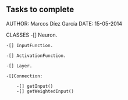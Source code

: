 ## Tasks to complete

AUTHOR: Marcos Díez García
DATE:	15-05-2014

CLASSES
	-[] Neuron.

	-[] InputFunction.

	-[] ActivationFunction.

	-[] Layer.

	-[]Connection:
	
		-[] getInput()
		-[] getWeightedInput()


